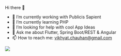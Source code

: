 <div class="bg-gray-dark">
  Hi there 👋

- 🔭 I’m currently working with Publicis Sapient
- 🌱 I’m currently learning PHP
- 🤔 I’m looking for help with cool App Ideas
- 💬 Ask me about Flutter, Spring Boot/REST & Angular
- 📫 How to reach me: vikhyat.chauhan@gmail.com

<img src = "https://github-readme-stats.vercel.app/api?username=Vikhyat-Chauhan&&show_icons=true&title_color=ffffff&icon_color=7cccbf&text_color=daf7dc&bg_color=3d4554">


</div>




